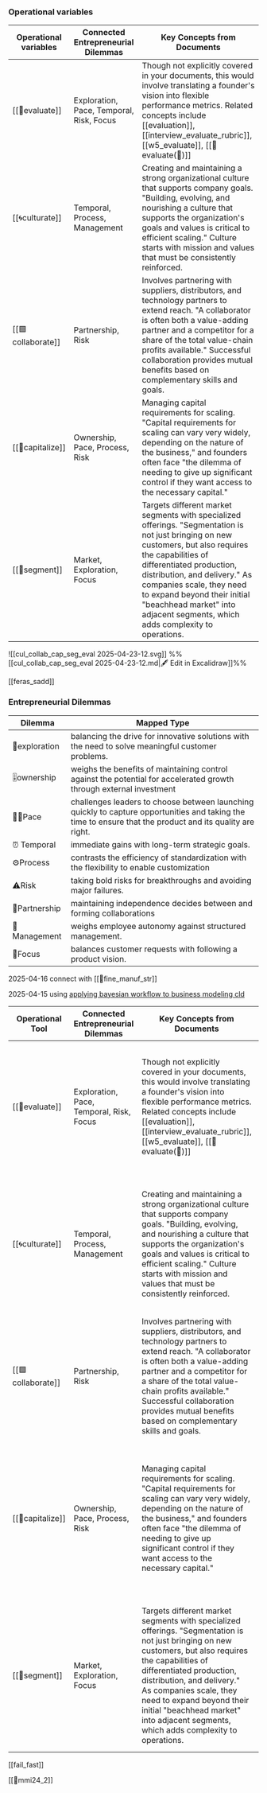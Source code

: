 ### Operational variables

| Operational variables | Connected Entrepreneurial Dilemmas       | Key Concepts from Documents                                                                                                                                                                                                                                                                                                                                   |
| --------------------- | ---------------------------------------- | ------------------------------------------------------------------------------------------------------------------------------------------------------------------------------------------------------------------------------------------------------------------------------------------------------------------------------------------------------------- |
| [[💜evaluate]]        | Exploration, Pace, Temporal, Risk, Focus | Though not explicitly covered in your documents, this would involve translating a founder's vision into flexible performance metrics. Related concepts include [[evaluation]], [[interview_evaluate_rubric]], [[w5_evaluate]], [[💸evaluate(💭)]]                                                                                                             |
| [[🌀culturate]] | Temporal, Process, Management            | Creating and maintaining a strong organizational culture that supports company goals. "Building, evolving, and nourishing a culture that supports the organization's goals and values is critical to efficient scaling." Culture starts with mission and values that must be consistently reinforced.                                                         |
| [[🟩collaborate]]     | Partnership, Risk                        | Involves partnering with suppliers, distributors, and technology partners to extend reach. "A collaborator is often both a value-adding partner and a competitor for a share of the total value-chain profits available." Successful collaboration provides mutual benefits based on complementary skills and goals.                                          |
| [[🔵capitalize]]      | Ownership, Pace, Process, Risk           | Managing capital requirements for scaling. "Capital requirements for scaling can vary very widely, depending on the nature of the business," and founders often face "the dilemma of needing to give up significant control if they want access to the necessary capital."                                                                                    |
| [[💜segment]]    | Market, Exploration, Focus               | Targets different market segments with specialized offerings. "Segmentation is not just bringing on new customers, but also requires the capabilities of differentiated production, distribution, and delivery." As companies scale, they need to expand beyond their initial "beachhead market" into adjacent segments, which adds complexity to operations. |
![[cul_collab_cap_seg_eval 2025-04-23-12.svg]]
%%[[cul_collab_cap_seg_eval 2025-04-23-12.md|🖋 Edit in Excalidraw]]%%

[[feras_sadd]]

### Entrepreneurial Dilemmas

| Dilemma       | Mapped Type                                                                                                                                               |
| ------------- | --------------------------------------------------------------------------------------------------------------------------------------------------------- |
| 🔭exploration | balancing the drive for innovative solutions with the need to solve meaningful customer problems.                                                         |
| 🎚️ownership  | weighs the benefits of maintaining control against the potential for accelerated growth through external investment                                       |
| 🏃‍♀️Pace     | challenges leaders to choose between launching quickly to capture opportunities and taking the time to ensure that the product and its quality are right. |
| ⏰  Temporal   | immediate gains with long-term strategic goals.                                                                                                           |
| ⚙️Process     | contrasts the efficiency of standardization with the flexibility to enable customization                                                                  |
| ⚠️Risk        | taking bold risks for breakthroughs and avoiding major failures.                                                                                          |
| 👥Partnership | maintaining independence decides between and forming collaborations                                                                                       |
| 🤠Management  | weighs employee autonomy against structured management.                                                                                                   |
| 🎯Focus       | balances customer requests with following a product vision.                                                                                               |

2025-04-16
connect with [[📜fine_manuf_str]]

2025-04-15
using [applying bayesian workflow to business modeling cld](https://claude.ai/chat/01ce8397-60cc-4035-8263-4b225b793b6b)

| Operational Tool      | Connected Entrepreneurial Dilemmas       | Key Concepts from Documents                                                                                                                                                                                                                                                                                                                                   | Bayesian Workflow Approach                                                                                                                                 |
| --------------------- | ---------------------------------------- | ------------------------------------------------------------------------------------------------------------------------------------------------------------------------------------------------------------------------------------------------------------------------------------------------------------------------------------------------------------- | ---------------------------------------------------------------------------------------------------------------------------------------------------------- |
| [[💜evaluate]]          | Exploration, Pace, Temporal, Risk, Focus | Though not explicitly covered in your documents, this would involve translating a founder's vision into flexible performance metrics. Related concepts include [[evaluation]], [[interview_evaluate_rubric]], [[w5_evaluate]], [[💸evaluate(💭)]]                                                                                                             | Convergence diagnostics (Rhat & rank plots) for reliable performance metrics; Prior-predictive checks to validate key performance indicators               |
| [[🌀culturate]] | Temporal, Process, Management            | Creating and maintaining a strong organizational culture that supports company goals. "Building, evolving, and nourishing a culture that supports the organization's goals and values is critical to efficient scaling." Culture starts with mission and values that must be consistently reinforced.                                                         | Parameter distribution updating framework to evolve organizational values while maintaining coherence; Graphical diagnostics to measure cultural alignment |
| [[🟩collaborate]]     | Partnership, Risk                        | Involves partnering with suppliers, distributors, and technology partners to extend reach. "A collaborator is often both a value-adding partner and a competitor for a share of the total value-chain profits available." Successful collaboration provides mutual benefits based on complementary skills and goals.                                          | Stan ecosystem's continuous integration principles; Simulation-based calibration for partnership evaluation                                                |
| [[🔵capitalize]]      | Ownership, Pace, Process, Risk           | Managing capital requirements for scaling. "Capital requirements for scaling can vary very widely, depending on the nature of the business," and founders often face "the dilemma of needing to give up significant control if they want access to the necessary capital."                                                                                    | Resource-economic model complexity management (simple-to-complex progression); Expected information value calculations from Bayesian decision theory       |
| [[💜segment]]    | Market, Exploration, Focus               | Targets different market segments with specialized offerings. "Segmentation is not just bringing on new customers, but also requires the capabilities of differentiated production, distribution, and delivery." As companies scale, they need to expand beyond their initial "beachhead market" into adjacent segments, which adds complexity to operations. | Hierarchical modeling with parameter sharing across related customer groups; Mixture models with structured priors to discover latent market segments      |

[[fail_fast]]

[[🛝mmi24_2]]